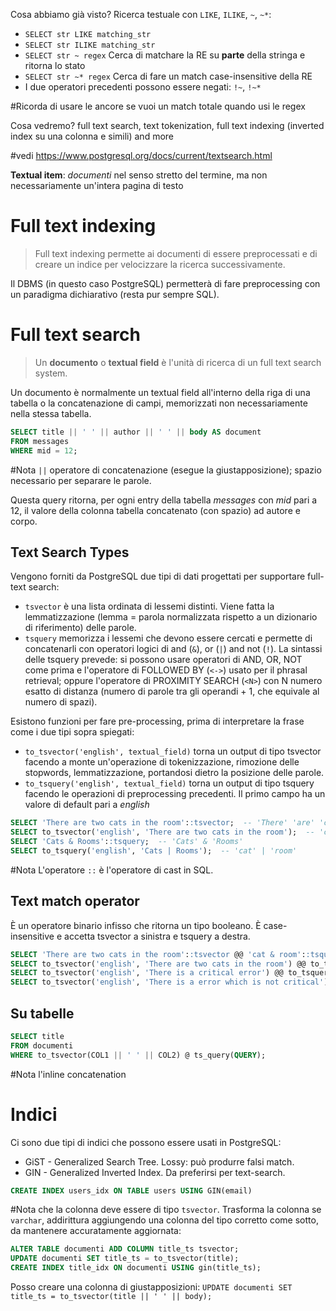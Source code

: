 Cosa abbiamo già visto? Ricerca testuale con `LIKE`, `ILIKE`, `~`, `~*`:
- `SELECT str LIKE matching_str`
- `SELECT str ILIKE matching_str`
- `SELECT str ~ regex` Cerca di matchare la RE su **parte** della stringa e ritorna lo stato
- `SELECT str ~* regex` Cerca di fare un match case-insensitive della RE
- I due operatori precedenti possono essere negati: `!~`, `!~*`

#Ricorda di usare le ancore se vuoi un match totale quando usi le regex

Cosa vedremo? full text search, text tokenization, full text indexing (inverted index su una colonna e simili) and more

#vedi https://www.postgresql.org/docs/current/textsearch.html

**Textual item**: *documenti* nel senso stretto del termine, ma non necessariamente un'intera pagina di testo

# Full text indexing
>Full text indexing permette ai documenti di essere preprocessati e di creare un indice per velocizzare la ricerca successivamente.

Il DBMS (in questo caso PostgreSQL) permetterà di fare preprocessing con un paradigma dichiarativo (resta pur sempre SQL).
# Full text search
> Un **documento** o **textual field** è l'unità di ricerca di un full text search system.

Un documento è normalmente un textual field all'interno della riga di una tabella o la concatenazione di campi, memorizzati non necessariamente nella stessa tabella.

```sql
SELECT title || ' ' || author || ' ' || body AS document
FROM messages
WHERE mid = 12;
```

#Nota `||` operatore di concatenazione (esegue la giustapposizione); spazio necessario per separare le parole.

Questa query ritorna, per ogni entry della tabella *messages* con *mid* pari a 12, il valore della colonna tabella concatenato (con spazio) ad autore e corpo.
## Text Search Types
Vengono forniti da PostgreSQL due tipi di dati progettati per supportare full-text search:
- `tsvector` è una lista ordinata di lessemi distinti. Viene fatta la lemmatizzazione (lemma = parola normalizzata rispetto a un dizionario di riferimento) delle parole.
- `tsquery` memorizza i lessemi che devono essere cercati e permette di concatenarli con operatori logici di and (`&`), or (`|`) and not (`!`). La sintassi delle tsquery prevede: si possono usare operatori di AND, OR, NOT come prima e l'operatore di FOLLOWED BY (`<->`) usato per il phrasal retrieval; oppure l'operatore di PROXIMITY SEARCH (`<N>`) con N numero esatto di distanza (numero di parole tra gli operandi + 1, che equivale al numero di spazi).

Esistono funzioni per fare pre-processing, prima di interpretare la frase come i due tipi sopra spiegati:
- `to_tsvector('english', textual_field)` torna un output di tipo tsvector facendo a monte un'operazione di tokenizzazione, rimozione delle stopwords, lemmatizzazione, portandosi dietro la posizione delle parole.
- `to_tsquery('english', textual_field)` torna un output di tipo tsquery facendo le operazioni di preprocessing precedenti.
Il primo campo ha un valore di default pari a *english*

```sql
SELECT 'There are two cats in the room'::tsvector;  -- 'There' 'are' 'cats' 'in' 'room' 'the' 'two'
SELECT to_tsvector('english', 'There are two cats in the room');  -- 'cat':4 'room':7 'two':3
SELECT 'Cats & Rooms'::tsquery;  -- 'Cats' & 'Rooms'
SELECT to_tsquery('english', 'Cats | Rooms');  -- 'cat' | 'room'
```

#Nota L'operatore `::` è l'operatore di cast in SQL.
## Text match operator
È un operatore binario infisso che ritorna un tipo booleano. È case-insensitive e accetta tsvector a sinistra e tsquery a destra.

```sql
SELECT 'There are two cats in the room'::tsvector @@ 'cat & room'::tsquery;  -- false
SELECT to_tsvector('english', 'There are two cats in the room') @@ to_tsquery('english', 'CAT & Room');  -- true
SELECT to_tsvector('english', 'There is a critical error') @@ to_tsquery('english', 'critical <-> error');  -- true
SELECT to_tsvector('english', 'There is a error which is not critical') @@ to_tsquery('english', 'error <4> critical');  -- true
```

## Su tabelle
```sql
SELECT title
FROM documenti
WHERE to_tsvector(COL1 || ' ' || COL2) @ ts_query(QUERY);
```
#Nota l'inline concatenation
# Indici
Ci sono due tipi di indici che possono essere usati in PostgreSQL:
- GiST - Generalized Search Tree. Lossy: può produrre falsi match.
- GIN - Generalized Inverted Index. Da preferirsi per text-search.

```sql
CREATE INDEX users_idx ON TABLE users USING GIN(email)
```

#Nota che la colonna deve essere di tipo `tsvector`. Trasforma la colonna se `varchar`, addirittura aggiungendo una colonna del tipo corretto come sotto, da mantenere accuratamente aggiornata:
```sql
ALTER TABLE documenti ADD COLUMN title_ts tsvector;
UPDATE documenti SET title_ts = to_tsvector(title);
CREATE INDEX title_idx ON documenti USING gin(title_ts);
```

Posso creare una colonna di giustapposizioni: `UPDATE documenti SET title_ts = to_tsvector(title || ' ' || body);`